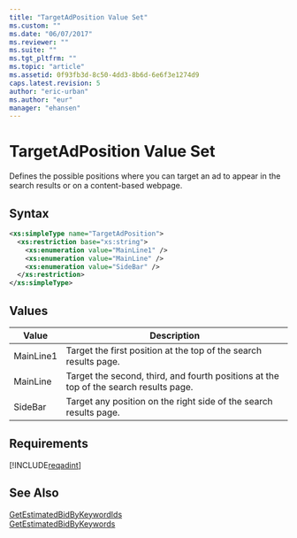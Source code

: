 ```yaml
---
title: "TargetAdPosition Value Set"
ms.custom: ""
ms.date: "06/07/2017"
ms.reviewer: ""
ms.suite: ""
ms.tgt_pltfrm: ""
ms.topic: "article"
ms.assetid: 0f93fb3d-8c50-4dd3-8b6d-6e6f3e1274d9
caps.latest.revision: 5
author: "eric-urban"
ms.author: "eur"
manager: "ehansen"
---
```

# TargetAdPosition Value Set
Defines the possible positions where you can target an ad to appear in the search results or on a content-based webpage.

## Syntax

```xml
<xs:simpleType name="TargetAdPosition">
  <xs:restriction base="xs:string">
    <xs:enumeration value="MainLine1" />
    <xs:enumeration value="MainLine" />
    <xs:enumeration value="SideBar" />
  </xs:restriction>
</xs:simpleType>
```

## Values

|Value|Description|
|---------|---------------|
|MainLine1|Target the first position at the top of the search results page.|
|MainLine|Target the second, third, and fourth positions at the top of the search results page.|
|SideBar|Target any position on the right side of the search results page.|

## Requirements
[!INCLUDE[reqadint](../adinsight-api/includes/reqadint.md)]
## See Also
[GetEstimatedBidByKeywordIds](../adinsight-api/getestimatedbidbykeywordids-service-operation.md)  
[GetEstimatedBidByKeywords](../adinsight-api/getestimatedbidbykeywords-service-operation.md)  

